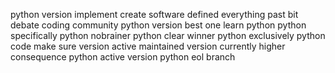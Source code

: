python version implement create software defined everything past bit debate coding community python version best one learn python python specifically python nobrainer python clear winner python exclusively python code make sure version active maintained version currently higher consequence python active version python eol branch